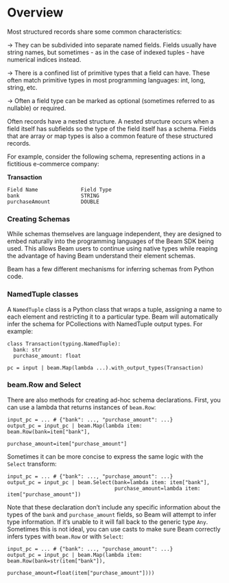 <!--
Licensed under the Apache License, Version 2.0 (the "License");
you may not use this file except in compliance with the License.
You may obtain a copy of the License at

http://www.apache.org/licenses/LICENSE-2.0

Unless required by applicable law or agreed to in writing, software
distributed under the License is distributed on an "AS IS" BASIS,
WITHOUT WARRANTIES OR CONDITIONS OF ANY KIND, either express or implied.
See the License for the specific language governing permissions and
limitations under the License.
-->

# Overview

Most structured records share some common characteristics:

→  They can be subdivided into separate named fields. Fields usually have string names, but sometimes - as in the case of indexed tuples - have numerical indices instead.

→  There is a confined list of primitive types that a field can have. These often match primitive types in most programming languages: int, long, string, etc.

→  Often a field type can be marked as optional (sometimes referred to as nullable) or required.

Often records have a nested structure. A nested structure occurs when a field itself has subfields so the type of the field itself has a schema. Fields that are array or map types is also a common feature of these structured records.

For example, consider the following schema, representing actions in a fictitious e-commerce company:

**Transaction**

```
Field Name              Field Type
bank                    STRING
purchaseAmount          DOUBLE
```

### Creating Schemas
While schemas themselves are language independent, they are designed to embed naturally into the programming languages of the Beam SDK being used. This allows Beam users to continue using native types while reaping the advantage of having Beam understand their element schemas.

Beam has a few different mechanisms for inferring schemas from Python code.

### NamedTuple classes
A `NamedTuple` class is a Python class that wraps a tuple, assigning a name to each element and restricting it to a particular type. Beam will automatically infer the schema for PCollections with NamedTuple output types. For example:

```
class Transaction(typing.NamedTuple):
  bank: str
  purchase_amount: float

pc = input | beam.Map(lambda ...).with_output_types(Transaction)
```

### beam.Row and Select

There are also methods for creating ad-hoc schema declarations. First, you can use a lambda that returns instances of `beam.Row`:
```
input_pc = ... # {"bank": ..., "purchase_amount": ...}
output_pc = input_pc | beam.Map(lambda item: beam.Row(bank=item["bank"],
                                                      purchase_amount=item["purchase_amount"]
```

Sometimes it can be more concise to express the same logic with the `Select` transform:

```
input_pc = ... # {"bank": ..., "purchase_amount": ...}
output_pc = input_pc | beam.Select(bank=lambda item: item["bank"],
                                   purchase_amount=lambda item: item["purchase_amount"])
```

Note that these declaration don’t include any specific information about the types of the `bank` and `purchase_amount` fields, so Beam will attempt to infer type information. If it’s unable to it will fall back to the generic type `Any`. Sometimes this is not ideal, you can use casts to make sure Beam correctly infers types with `beam.Row` or with `Select`:

```
input_pc = ... # {"bank": ..., "purchase_amount": ...}
output_pc = input_pc | beam.Map(lambda item: beam.Row(bank=str(item["bank"]),
                                                      purchase_amount=float(item["purchase_amount"])))
```